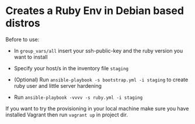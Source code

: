 # Creates a Ruby Env in Debian based distros

Before to use:

- In `group_vars/all` insert your ssh-public-key and the ruby version you want to install

- Specify your host/s in the inventory file `staging` 

- (Optional) Run `ansible-playbook -s bootstrap.yml -i staging` to create ruby user and little server hardening

- Run `ansible-playbook -vvvv -s ruby.yml -i staging`

If you want to try the provisioning in your local machine make sure you have installed Vagrant then run `vagrant up` in project dir.
